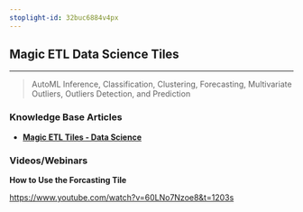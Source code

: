 ```yaml
---
stoplight-id: 32buc6884v4px
---
```


## Magic ETL Data Science Tiles
---

<!-- theme: info -->

> AutoML Inference, Classification, Clustering, Forecasting, Multivariate Outliers, Outliers Detection, and Prediction


### Knowledge Base Articles
- **[Magic ETL Tiles - Data Science](https://domo-support.domo.com/s/article/360045259294?language=en_US)**

### Videos/Webinars

**How to Use the Forcasting Tile**

https://www.youtube.com/watch?v=60LNo7Nzoe8&t=1203s


